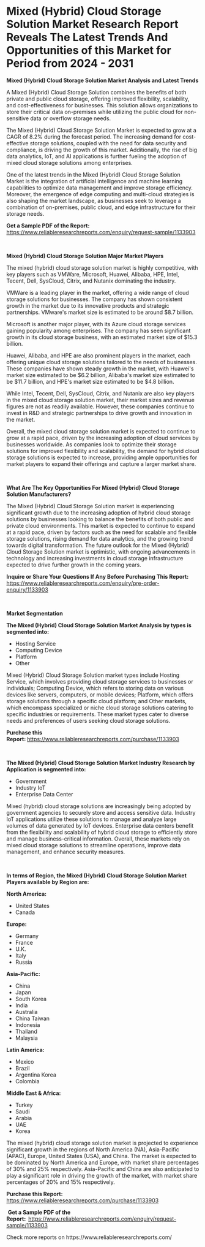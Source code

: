 <p><h1>Mixed (Hybrid) Cloud Storage Solution Market Research Report Reveals The Latest Trends And Opportunities of this Market for Period from 2024 - 2031</h1></p><p><strong>Mixed (Hybrid) Cloud Storage Solution Market Analysis and Latest Trends</strong></p>
<p><p>A Mixed (Hybrid) Cloud Storage Solution combines the benefits of both private and public cloud storage, offering improved flexibility, scalability, and cost-effectiveness for businesses. This solution allows organizations to store their critical data on-premises while utilizing the public cloud for non-sensitive data or overflow storage needs. </p><p>The Mixed (Hybrid) Cloud Storage Solution Market is expected to grow at a CAGR of 8.2% during the forecast period. The increasing demand for cost-effective storage solutions, coupled with the need for data security and compliance, is driving the growth of this market. Additionally, the rise of big data analytics, IoT, and AI applications is further fueling the adoption of mixed cloud storage solutions among enterprises. </p><p>One of the latest trends in the Mixed (Hybrid) Cloud Storage Solution Market is the integration of artificial intelligence and machine learning capabilities to optimize data management and improve storage efficiency. Moreover, the emergence of edge computing and multi-cloud strategies is also shaping the market landscape, as businesses seek to leverage a combination of on-premises, public cloud, and edge infrastructure for their storage needs.</p></p>
<p><strong>Get a Sample PDF of the Report:&nbsp;</strong> <a href="https://www.reliableresearchreports.com/enquiry/request-sample/1133903">https://www.reliableresearchreports.com/enquiry/request-sample/1133903</a></p>
<p>&nbsp;</p>
<p><strong>Mixed (Hybrid) Cloud Storage Solution Major Market Players</strong></p>
<p><p>The mixed (hybrid) cloud storage solution market is highly competitive, with key players such as VMWare, Microsoft, Huawei, Alibaba, HPE, Intel, Tecent, Dell, SysCloud, Citrix, and Nutanix dominating the industry.</p><p>VMWare is a leading player in the market, offering a wide range of cloud storage solutions for businesses. The company has shown consistent growth in the market due to its innovative products and strategic partnerships. VMware's market size is estimated to be around $8.7 billion.</p><p>Microsoft is another major player, with its Azure cloud storage services gaining popularity among enterprises. The company has seen significant growth in its cloud storage business, with an estimated market size of $15.3 billion.</p><p>Huawei, Alibaba, and HPE are also prominent players in the market, each offering unique cloud storage solutions tailored to the needs of businesses. These companies have shown steady growth in the market, with Huawei's market size estimated to be $6.2 billion, Alibaba's market size estimated to be $11.7 billion, and HPE's market size estimated to be $4.8 billion.</p><p>While Intel, Tecent, Dell, SysCloud, Citrix, and Nutanix are also key players in the mixed cloud storage solution market, their market sizes and revenue figures are not as readily available. However, these companies continue to invest in R&D and strategic partnerships to drive growth and innovation in the market.</p><p>Overall, the mixed cloud storage solution market is expected to continue to grow at a rapid pace, driven by the increasing adoption of cloud services by businesses worldwide. As companies look to optimize their storage solutions for improved flexibility and scalability, the demand for hybrid cloud storage solutions is expected to increase, providing ample opportunities for market players to expand their offerings and capture a larger market share.</p></p>
<p>&nbsp;</p>
<p><strong>What Are The Key Opportunities For Mixed (Hybrid) Cloud Storage Solution Manufacturers?</strong></p>
<p><p>The Mixed (Hybrid) Cloud Storage Solution market is experiencing significant growth due to the increasing adoption of hybrid cloud storage solutions by businesses looking to balance the benefits of both public and private cloud environments. This market is expected to continue to expand at a rapid pace, driven by factors such as the need for scalable and flexible storage solutions, rising demand for data analytics, and the growing trend towards digital transformation. The future outlook for the Mixed (Hybrid) Cloud Storage Solution market is optimistic, with ongoing advancements in technology and increasing investments in cloud storage infrastructure expected to drive further growth in the coming years.</p></p>
<p><strong>Inquire or Share Your Questions If Any Before Purchasing This Report:</strong> <a href="https://www.reliableresearchreports.com/enquiry/pre-order-enquiry/1133903">https://www.reliableresearchreports.com/enquiry/pre-order-enquiry/1133903</a></p>
<p>&nbsp;</p>
<p><strong>Market Segmentation</strong></p>
<p><strong>The Mixed (Hybrid) Cloud Storage Solution Market Analysis by types is segmented into:</strong></p>
<p><ul><li>Hosting Service</li><li>Computing Device</li><li>Platform</li><li>Other</li></ul></p>
<p><p>Mixed (Hybrid) Cloud Storage Solution market types include Hosting Service, which involves providing cloud storage services to businesses or individuals; Computing Device, which refers to storing data on various devices like servers, computers, or mobile devices; Platform, which offers storage solutions through a specific cloud platform; and Other markets, which encompass specialized or niche cloud storage solutions catering to specific industries or requirements. These market types cater to diverse needs and preferences of users seeking cloud storage solutions.</p></p>
<p><strong>Purchase this Report:&nbsp;</strong><a href="https://www.reliableresearchreports.com/purchase/1133903">https://www.reliableresearchreports.com/purchase/1133903</a></p>
<p>&nbsp;</p>
<p><strong>The Mixed (Hybrid) Cloud Storage Solution Market Industry Research by Application is segmented into:</strong></p>
<p><ul><li>Government</li><li>Industry IoT</li><li>Enterprise Data Center</li></ul></p>
<p><p>Mixed (hybrid) cloud storage solutions are increasingly being adopted by government agencies to securely store and access sensitive data. Industry IoT applications utilize these solutions to manage and analyze large volumes of data generated by IoT devices. Enterprise data centers benefit from the flexibility and scalability of hybrid cloud storage to efficiently store and manage business-critical information. Overall, these markets rely on mixed cloud storage solutions to streamline operations, improve data management, and enhance security measures.</p></p>
<p>&nbsp;</p>
<p><strong>In terms of Region, the Mixed (Hybrid) Cloud Storage Solution Market Players available by Region are:</strong></p>
<p>
    <p> <strong> North America: </strong>
        <ul>
            <li>United States</li>
            <li>Canada</li>
        </ul>
        </p> 
    <p> <strong> Europe: </strong>
        <ul>
            <li>Germany</li>
            <li>France</li>
            <li>U.K.</li>
            <li>Italy</li>
            <li>Russia</li>
        </ul>
        </p> 
    <p> <strong> Asia-Pacific: </strong>
        <ul>
            <li>China</li>
            <li>Japan</li>
            <li>South Korea</li>
            <li>India</li>
            <li>Australia</li>
            <li>China Taiwan</li>
            <li>Indonesia</li>
            <li>Thailand</li>
            <li>Malaysia</li>
        </ul>
        </p> 
    <p> <strong> Latin America: </strong>
        <ul>
            <li>Mexico</li>
            <li>Brazil</li>
            <li>Argentina Korea</li>
            <li>Colombia</li>
        </ul>
        </p> 
    <p> <strong> Middle East & Africa: </strong>
        <ul>
            <li>Turkey</li>
            <li>Saudi</li>
            <li>Arabia</li>
            <li>UAE</li>
            <li>Korea</li>
        </ul>
    </p>
    </p>
<p><p>The mixed (hybrid) cloud storage solution market is projected to experience significant growth in the regions of North America (NA), Asia-Pacific (APAC), Europe, United States (USA), and China. The market is expected to be dominated by North America and Europe, with market share percentages of 30% and 25% respectively. Asia-Pacific and China are also anticipated to play a significant role in driving the growth of the market, with market share percentages of 20% and 15% respectively.</p></p>
<p><strong>Purchase this Report: </strong><a href="https://www.reliableresearchreports.com/purchase/1133903">https://www.reliableresearchreports.com/purchase/1133903</a></p>
<p>&nbsp;<strong>Get a Sample PDF of the Report:&nbsp;&nbsp;</strong><a href="https://www.reliableresearchreports.com/enquiry/request-sample/1133903">https://www.reliableresearchreports.com/enquiry/request-sample/1133903</a></p>
<p><strong></strong></p>
<p>Check more reports on https://www.reliableresearchreports.com/</p>